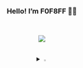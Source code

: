  <h3 align="center"> Hello! I’m F0F8FF 👋🏻 </h3>
<br/>
<p align="center">
<a href="https://hits.seeyoufarm.com"><img src="https://hits.seeyoufarm.com/api/count/incr/badge.svg?url=https%3A%2F%2Fgithub.com%2FshPark728&count_bg=%23B795FF&title_bg=%23404040&icon=ghostery.svg&icon_color=%23F2F2F2&title=Visitor&edge_flat=false"/></a>
 </p>
<br/>
<details>
<summary align="center" >
  <img src="https://raw.githubusercontent.com/Tarikul-Islam-Anik/Animated-Fluent-Emojis/master/Emojis/Hand%20gestures/Eyes.png" alt="Eyes" width="2%" /> 
</summary>
<h4 align="center"> 🪬 Stack 🪬 </h4>
<p align="center">
<!-- <img alt="React" src 
="https://img.shields.io/badge/React-61DAFB.svg?&style=flat-square&logo=react&logoColor=white"/> <img alt="JavaScript" src
="https://img.shields.io/badge/JavaScript-F7DF1E.svg?&style=flat-square&logo=JavaScript&logoColor=white"/>
 <br/>
 <img alt="Java" src 
="https://img.shields.io/badge/Java-007396.svg?&style=flat-square&logo=java&logoColor=white"/> <img alt="C++" src 
="https://img.shields.io/badge/C++-00599C.svg?&style=flate-square&logo=c++&logoColor=white"/> <img alt="Python" src 
="https://img.shields.io/badge/Python-3776AB.svg?&style=flat-square&logo=Python&logoColor=white"/> 
 <br/>
 <img alt="mariadb" src
="https://img.shields.io/badge/MariaDB-003545.svg?&style=flat-square&logo=mariadb&logoColor=white"/> <img alt="MySQL" src
="https://img.shields.io/badge/MySQL-4479A1.svg?&style=flat-square&logo=MySQL&logoColor=white"/> 
 <br/>
 <img alt="Spring" src
="https://img.shields.io/badge/Spring-6DB33F.svg?&style=flat-square&logo=Spring&logoColor=white"/> <img alt="DBeaver" src
="https://img.shields.io/badge/DBeaver-382923.svg?&style=flat-square&logo=DBeaver&logoColor=white"/> <img alt="Git" src
="https://img.shields.io/badge/Git-F05032.svg?&style=flat-square&logo=Git&logoColor=white"/> <img alt="Linux" src
="https://img.shields.io/badge/Linux-FCC624.svg?&style=flat-square&logo=linux&logoColor=white"/> <img alt="VMware" src
="https://img.shields.io/badge/VMware-607078.svg?&style=flat-square&logo=VMware&logoColor=white"/> -->

<a href="https://skillicons.dev">
    <img src="https://skillicons.dev/icons?i=react,javaScript,java,c++,python,mariadb,mysql,spring,dbeaver,git,linux,vmware" />
</a>
 
</p>
</details>

